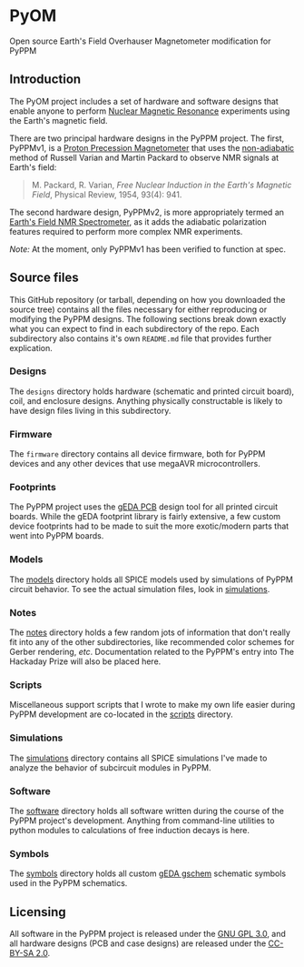 # PyOM

Open source Earth's Field Overhauser Magnetometer modification for PyPPM

## Introduction

The PyOM project includes a set of hardware and software designs that enable
anyone to perform [Nuclear Magnetic Resonance](
http://en.wikipedia.org/wiki/Nuclear_magnetic_resonance) experiments using
the Earth's magnetic field.

There are two principal hardware designs in the PyPPM project. The first,
PyPPMv1, is a [Proton Precession Magnetometer](
http://en.wikipedia.org/wiki/Proton_magnetometer) that uses the
[non-adiabatic](http://en.wikipedia.org/wiki/Adiabatic_theorem) method of
Russell Varian and Martin Packard to observe NMR signals at Earth's field:

> M. Packard, R. Varian, _Free Nuclear Induction in the Earth's Magnetic
> Field_, Physical Review, 1954, 93(4): 941.

The second hardware design, PyPPMv2, is more appropriately termed an [Earth's
Field NMR Spectrometer](http://en.wikipedia.org/wiki/Earth's_field_NMR), as
it adds the adiabatic polarization features required to perform more complex
NMR experiments.

*Note:* At the moment, only PyPPMv1 has been verified to function at spec.

## Source files

This GitHub repository (or tarball, depending on how you downloaded the source
tree) contains all the files necessary for either reproducing or modifying the
PyPPM designs. The following sections break down exactly what you can expect
to find in each subdirectory of the repo. Each subdirectory also contains it's
own `README.md` file that provides further explication.

### Designs

The `designs` directory holds hardware (schematic and printed circuit board),
coil, and enclosure designs. Anything physically constructable is likely to
have design files living in this subdirectory.

### Firmware

The `firmware` directory contains all device firmware, both for PyPPM devices
and any other devices that use megaAVR microcontrollers.

### Footprints

The PyPPM project uses the [gEDA PCB](http://pcb.geda-project.org/) design
tool for all printed circuit boards. While the gEDA footprint library is
fairly extensive, a few custom device footprints had to be made to suit
the more exotic/modern parts that went into PyPPM boards.

### Models

The [models](models) directory holds all SPICE models used by simulations
of PyPPM circuit behavior. To see the actual simulation files, look in
[simulations](simulations).

### Notes

The [notes](notes) directory holds a few random jots of information that
don't really fit into any of the other subdirectories, like recommended
color schemes for Gerber rendering, _etc_. Documentation related to the
PyPPM's entry into The Hackaday Prize will also be placed here.

### Scripts

Miscellaneous support scripts that I wrote to make my own life easier during
PyPPM development are co-located in the [scripts](scripts) directory.

### Simulations

The [simulations](simulations) directory contains all SPICE simulations
I've made to analyze the behavior of subcircuit modules in PyPPM.

### Software

The [software](software) directory holds all software written during the
course of the PyPPM project's development. Anything from command-line
utilities to python modules to calculations of free induction decays
is here.

### Symbols

The [symbols](symbols) directory holds all custom [gEDA gschem](
http://www.geda-project.org/) schematic symbols used in the PyPPM
schematics.

## Licensing

All software in the PyPPM project is released under the [GNU GPL 3.0](
http://www.gnu.org/copyleft/gpl.html), and all hardware designs (PCB and case
designs) are released under the [CC-BY-SA 2.0](
https://creativecommons.org/licenses/by-sa/2.0/).
